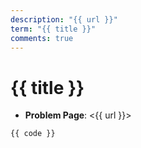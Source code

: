 ```yaml
---
description: "{{ url }}"
term: "{{ title }}"
comments: true
---
```


# {{ title }}

- **Problem Page**: <{{ url }}>

```{{ lang }}
{{ code }}
```
